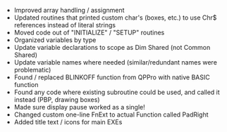 - Improved array handling / assignment
- Updated routines that printed custom char's (boxes, etc.) to use Chr$ references instead of literal strings
- Moved code out of "INITIALIZE" / "SETUP" routines
- Organized variables by type
- Update variable declarations to scope as Dim Shared (not Common Shared)
- Update variable names where needed (similar/redundant names were problematic)
- Found / replaced BLINKOFF function from QPPro with native BASIC function
- Found any code where existing subroutine could be used, and called it instead (PBP, drawing boxes)
- Made sure display pause worked as a single!
- Changed custom one-line FnExt to actual Function called PadRight
- Added title text / icons for main EXEs
